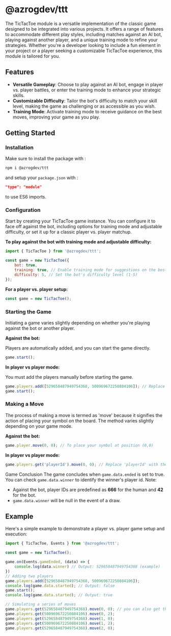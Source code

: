 # @azrogdev/ttt

The TicTacToe module is a versatile implementation of the classic game designed to be integrated into various projects. It offers a range of features to accommodate different play styles, including matches against an AI bot, playing against another player, and a unique training mode to refine your strategies. Whether you're a developer looking to include a fun element in your project or a player seeking a customizable TicTacToe experience, this module is tailored for you.

## Features

- **Versatile Gameplay**: Choose to play against an AI bot, engage in player vs. player battles, or enter the training mode to enhance your strategic skills.
- **Customizable Difficulty**: Tailor the bot's difficulty to match your skill level, making the game as challenging or as accessible as you wish.
- **Training Mode**: Activate training mode to receive guidance on the best moves, improving your game as you play.

## Getting Started

### Installation

Make sure to install the package with :
```bash
npm i @azrogdev/ttt
```
and setup your `package.json` with :
```json
"type": "module"
```
to use ES6 imports.

### Configuration

Start by creating your TicTacToe game instance. You can configure it to face off against the bot, including options for training mode and adjustable difficulty, or set it up for a classic player vs. player matchup.

**To play against the bot with training mode and adjustable difficulty:**

```js
import { TicTacToe } from '@azrogdev/ttt';

const game = new TicTacToe({
    bot: true,
    training: true, // Enable training mode for suggestions on the best moves
    difficulty: 5, // Set the bot's difficulty level (1-5)
});
```
**For a player vs. player setup:**
```js
const game = new TicTacToe();
```
### Starting the Game
Initiating a game varies slightly depending on whether you're playing against the bot or another player.

**Against the bot:**

Players are automatically added, and you can start the game directly.
```js
game.start();
```
**In player vs player mode:**

You must add the players manually before starting the game.
```js
game.players.add([529658487949754368, 500969672250884106]); // Replace with actual player ids.
game.start();
```
### Making a Move
The process of making a move is termed as 'move' because it signifies the action of placing your symbol on the board. The method varies slightly depending on your game mode.

**Against the bot:**
```js
game.player.move(0, 0); // To place your symbol at position (0,0)
```
**In player vs player mode:**
```js
game.players.get('playerId').move(0, 0); // Replace 'playerId' with the current player id.
```
Game Conclusion
The game concludes when `game.data.ended` is set to true. You can check `game.data.winner` to identify the winner's player id. Note:

- Against the bot, player IDs are predefined as **666** for the human and **42** for the bot.
- `game.data.winner` will be null in the event of a draw.
## Example
Here's a simple example to demonstrate a player vs. player game setup and execution:
```js
import { TicTacToe, Events } from '@azrogdev/ttt';

const game = new TicTacToe();

game.on(Events.gameEnded, (data) => {
    console.log(data.winner) // Output: 529658487949754368 (example)
})
// Adding two players
game.players.add([529658487949754368, 500969672250884106]);
console.log(game.data.started); // Output: false
game.start();
console.log(game.data.started); // Output: true

// Simulating a series of moves
game.players.get(529658487949754368).move(0, 0); // you can also get the player1 with game.players.get(game.data.player1) and the player2 with game.players.get(game.data.player2)
game.players.get(500969672250884106).move(0, 2);
game.players.get(529658487949754368).move(1, 0);
game.players.get(500969672250884106).move(1, 2);
game.players.get(529658487949754368).move(2, 0);
```
